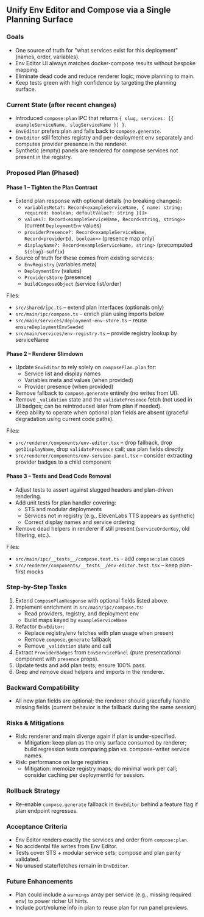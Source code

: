 ## Unify Env Editor and Compose via a Single Planning Surface

### Goals

- One source of truth for "what services exist for this deployment" (names, order, variables).
- Env Editor UI always matches docker-compose results without bespoke mapping.
- Eliminate dead code and reduce renderer logic; move planning to main.
- Keep tests green with high confidence by targeting the planning surface.

### Current State (after recent changes)

- Introduced `compose:plan` IPC that returns `{ slug, services: [{ exampleServiceName, slugServiceName }] }`.
- `EnvEditor` prefers plan and falls back to `compose.generate`.
- `EnvEditor` still fetches registry and per-deployment env separately and computes provider presence in the renderer.
- Synthetic (empty) panels are rendered for compose services not present in the registry.

### Proposed Plan (Phased)

#### Phase 1 – Tighten the Plan Contract

- Extend plan response with optional details (no breaking changes):
  - `variablesMeta?: Record<exampleServiceName, { name: string; required: boolean; defaultValue?: string }[]>`
  - `values?: Record<exampleServiceName, Record<string, string>>` (current `DeploymentEnv` values)
  - `providerPresence?: Record<exampleServiceName, Record<providerId, boolean>>` (presence map only)
  - `displayName?: Record<exampleServiceName, string>` (precomputed `${slug}-suffix`)
- Source of truth for these comes from existing services:
  - `EnvRegistry` (variables meta)
  - `DeploymentEnv` (values)
  - `ProvidersStore` (presence)
  - `buildComposeObject` (service list/order)

Files:

- `src/shared/ipc.ts` – extend plan interfaces (optionals only)
- `src/main/ipc/compose.ts` – enrich plan using imports below
- `src/main/services/deployment-env-store.ts` – reuse `ensureDeploymentEnvSeeded`
- `src/main/services/env-registry.ts` – provide registry lookup by serviceName

#### Phase 2 – Renderer Slimdown

- Update `EnvEditor` to rely solely on `composePlan.plan` for:
  - Service list and display names
  - Variables meta and values (when provided)
  - Provider presence (when provided)
- Remove fallback to `compose.generate` entirely (no writes from UI).
- Remove `_validation` state and the `validatePresence` fetch (not used in UI badges; can be reintroduced later from plan if needed).
- Keep ability to operate when optional plan fields are absent (graceful degradation using current code paths).

Files:

- `src/renderer/components/env-editor.tsx` – drop fallback, drop `getDisplayName`, drop `validatePresence` call; use plan fields directly
- `src/renderer/components/env-service-panel.tsx` – consider extracting provider badges to a child component

#### Phase 3 – Tests and Dead Code Removal

- Adjust tests to assert against slugged headers and plan-driven rendering.
- Add unit tests for plan handler covering:
  - STS and modular deployments
  - Services not in registry (e.g., ElevenLabs TTS appears as synthetic)
  - Correct display names and service ordering
- Remove dead helpers in renderer if still present (`serviceOrderKey`, old filtering, etc.).

Files:

- `src/main/ipc/__tests__/compose.test.ts` – add `compose:plan` cases
- `src/renderer/components/__tests__/env-editor.test.tsx` – keep plan-first mocks

### Step-by-Step Tasks

1. Extend `ComposePlanResponse` with optional fields listed above.
2. Implement enrichment in `src/main/ipc/compose.ts`:
   - Read providers, registry, and deployment env
   - Build maps keyed by `exampleServiceName`
3. Refactor `EnvEditor`:
   - Replace registry/env fetches with plan usage when present
   - Remove `compose.generate` fallback
   - Remove `_validation` state and call
4. Extract `ProviderBadges` from `EnvServicePanel` (pure presentational component with `presence` props).
5. Update tests and add plan tests; ensure 100% pass.
6. Grep and remove dead helpers and imports in the renderer.

### Backward Compatibility

- All new plan fields are optional; the renderer should gracefully handle missing fields (current behavior is the fallback during the same session).

### Risks & Mitigations

- Risk: renderer and main diverge again if plan is under-specified.
  - Mitigation: keep plan as the only surface consumed by renderer; build regression tests comparing plan vs. compose-writer service names.
- Risk: performance on large registries
  - Mitigation: memoize registry maps; do minimal work per call; consider caching per deploymentId for session.

### Rollback Strategy

- Re-enable `compose.generate` fallback in `EnvEditor` behind a feature flag if plan endpoint regresses.

### Acceptance Criteria

- Env Editor renders exactly the services and order from `compose:plan`.
- No accidental file writes from Env Editor.
- Tests cover STS + modular service sets; compose and plan parity validated.
- No unused state/fetches remain in `EnvEditor`.

### Future Enhancements

- Plan could include a `warnings` array per service (e.g., missing required env) to power richer UI hints.
- Include port/volume info in plan to reuse plan for run panel previews.
